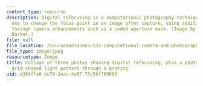 ```yaml
---
content_type: resource
description: Digital refocusing is a computational photography technique that allows
  one to change the focus point in an image after capture, using additional data collected
  through camera enhancements such as a coded aperture mask. (Image by Prof. Ramesh
  Raskar.)
file: null
file_location: /coursemedia/mas-531-computational-camera-and-photography-fall-2009/e384ffa6dc782eac4a6775c56f709083_mas-531f09.jpg
file_type: image/jpeg
resourcetype: Image
title: Collage of three photos showing digital refocusing, plus a photo showing a
  grid-shaped light pattern through a grating
uid: e384ffa6-dc78-2eac-4a67-75c56f709083
---
```

